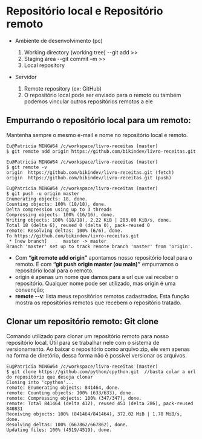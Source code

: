 # Repositório local e Repositório remoto

* Ambiente de desenvolvimento (pc)
  1. Working directory (working tree)  --git add >>
  2. Staging área  --git commit –m >>
  3. Local repository

* Servidor
  1. Remote repository (ex: GitHub)
  2. O repositório local pode ser enviado para o remoto ou também podemos vincular outros repositórios remotos a ele


## Empurrando o repositório local para um remoto:

Mantenha sempre o mesmo e-mail e nome no repositório local e remoto.


~~~git
Eu@Patricia MINGW64 /c/workspace/livro-receitas (master)
$ git remote add origin https://github.com/bikindev/livro-receitas.git

Eu@Patricia MINGW64 /c/workspace/livro-receitas (master)
$ git remote -v
origin  https://github.com/bikindev/livro-receitas.git (fetch)
origin  https://github.com/bikindev/livro-receitas.git (push)

Eu@Patricia MINGW64 /c/workspace/livro-receitas (master)
$ git push -u origin master
Enumerating objects: 18, done.
Counting objects: 100% (18/18), done.
Delta compression using up to 3 threads
Compressing objects: 100% (16/16), done.
Writing objects: 100% (18/18), 2.22 KiB | 283.00 KiB/s, done.
Total 18 (delta 6), reused 0 (delta 0), pack-reused 0
remote: Resolving deltas: 100% (6/6), done.
To https://github.com/bikindev/livro-receitas.git
 * [new branch]      master -> master
Branch 'master' set up to track remote branch 'master' from 'origin'.
~~~

* Com __“git remote add origin”__ apontamos nosso repositório local para o remoto. E com __“git push origin master (ou main)”__ empurramos o repositório local para o remoto.
* origin é apenas um nome que damos para a url que vai receber o repositório. Qualquer nome pode ser utilizado, mas origin é uma convenção;
* __remote --v__: lista meus repositórios remotos cadastrados. Esta função mostra os repositórios remotos que recebem o repositório tratado.

## Clonar um repositório remoto: Git clone

Comando utilizado para clonar um repositório remoto para nosso repositório local. Útil para se trabalhar nele com o sistema de versionamento. Ao baixar o repositório como arquivo zip, ele vem apenas na forma de diretório, dessa forma não é possível versionar os arquivos.

~~~git
Eu@Patricia MINGW64 /c/workspace/livro-receitas (master)
$ git clone https://github.com/python/cpython.git  //basta colar a url do repositório que deseja clonar
Cloning into 'cpython'...
remote: Enumerating objects: 841464, done.
remote: Counting objects: 100% (633/633), done.
remote: Compressing objects: 100% (347/347), done.
remote: Total 841464 (delta 412), reused 451 (delta 286), pack-reused 840831
Receiving objects: 100% (841464/841464), 372.02 MiB | 1.70 MiB/s, done.
Resolving deltas: 100% (667862/667862), done.
Updating files: 100% (4519/4519), done.
~~~
